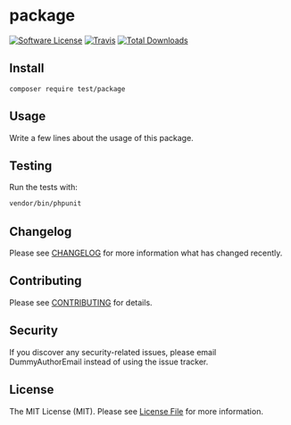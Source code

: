 # package

[![Software License](https://img.shields.io/badge/license-MIT-brightgreen.svg?style=flat-square)](LICENSE.md)
[![Travis](https://img.shields.io/travis/test/package.svg?style=flat-square)]()
[![Total Downloads](https://img.shields.io/packagist/dt/test/package.svg?style=flat-square)](https://packagist.org/packages/test/package)

## Install
`composer require test/package`

## Usage
Write a few lines about the usage of this package.

## Testing
Run the tests with:

``` bash
vendor/bin/phpunit
```

## Changelog
Please see [CHANGELOG](CHANGELOG.md) for more information what has changed recently.

## Contributing
Please see [CONTRIBUTING](CONTRIBUTING.md) for details.

## Security
If you discover any security-related issues, please email DummyAuthorEmail instead of using the issue tracker.

## License
The MIT License (MIT). Please see [License File](/LICENSE.md) for more information.